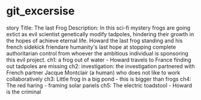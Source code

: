 # git_excersise
story
Title: The last Frog
Description: In this sci-fi mystery frogs are going extict as evil scientist genetically modify tadpoles, hindering their growth in the hopes of achieve eternal life. Howard the last frog standing and his french sidekick friendare humanity's last hope at stopping complete authoritarian control from whoever the ambitious individual is sponsoring this evil project. 
ch1: a frog out of water - Howard travels to France finding out tadpoles are missing
ch2: investigation: the investigation partnered with French partner Jacque Montclair (a human) who does not like to work collaboratively
ch3: Little frog in a big pond - this is bigger than frogs
ch4: The red haring - framing solar panels
ch5: The electric toadstool - Howard is the criminal
